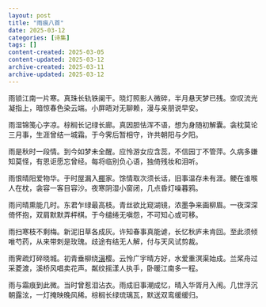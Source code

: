 ```yaml
---
layout: post
title: "雨痕八首"
date: 2025-03-12
categories: [诗集]
tags: []
content-created: 2025-03-05
content-updated: 2025-03-12
archive-created: 2025-03-11
archive-updated: 2025-03-12
---
```


雨锁江南一片寒。真珠长轨铁阑干。晓灯照影人微碎，半月悬天梦已残。空叹流光凝指上，暗惊春色染云端。小屏晤对无聊赖，漫与亲朋说早安。

雨湿锦笺心字凉。棕榈长记绿长廊。真因胆怯浑不语，想为身随初解囊。衾枕莫论三月事，生涯曾结一城霜。于今霁后暂相守，许共朝阳与夕阳。

雨是秋时一段情。到今如梦未全醒。应怜游女应含蕊，不信园丁不管萍。久病多嫌知莫怪，有恩讵愿忘曾经。每将临别负心语，独倚残妆和泪听。

雨恨晴阳爱物华。于时屋漏入<u>椰</u>家。馀情取次须长话，旧事温存未有涯。鲠在谁喉人在枕，衾容一客目容沙。夜寒阴湿小窗闭，几点昏灯噪暮鸦。

雨问晴熏能几时。东君乍绿最高枝。青丝欲比窥湖镜，浓墨争来画柳眉。一夜深深倚怀抱，双肩默默弄枰棋。于今缱绻无嗔怨，不可知心或可移。

雨扫寒枝不剩梅。新泥旧草各成灰。许知春事真能谑，长忆秋庐未肯回。至此须倾唯芍药，从来带刺是玫瑰。歧途有结无人解，付与天风试剪裁。

雨霁疏灯碎晓城。初青垂柳绕<u>滇</u>樱。云怜广宇晴方好，水爱重溟渠始成。兰桨舟过采菱渡，溪桥风唱卖花声。粼纹摇漾人执手，卧暖江南多一程。

雨与霜痕到此微。当时曾惹泪沾衣。雨成旧事潮成忆，晴入华胥月入闱。几世浮沉朝露泫，一灯掩映晚风稀。棕榈长绿琉璃瓦，默送双鸾缓缓归。
